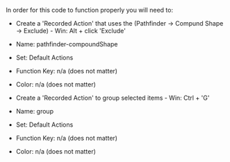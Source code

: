 In order for this code to function properly you will need to: 
  - Create a 'Recorded Action' that uses the (Pathfinder -> Compund Shape -> Exclude) - Win: Alt + click 'Exclude' 
  - Name: pathfinder-compoundShape
  - Set: Default Actions
  - Function Key: n/a (does not matter)
  - Color: n/a (does not matter)

  - Create a 'Recorded Action' to group selected items - Win: Ctrl + 'G' 
  - Name: group
  - Set: Default Actions
  - Function Key: n/a (does not matter)
  - Color: n/a (does not matter)
